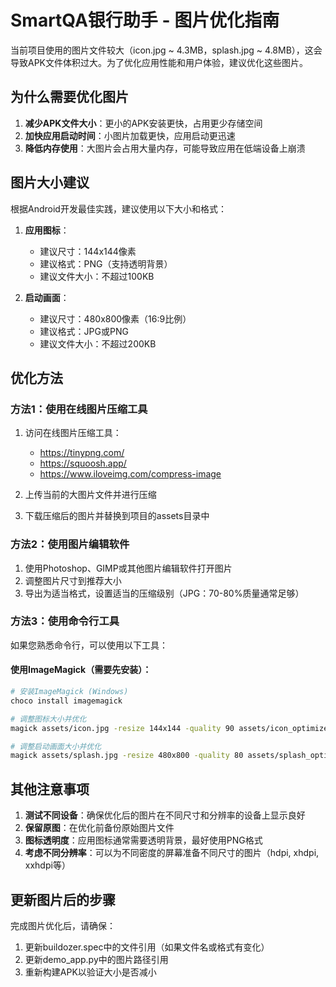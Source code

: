 # SmartQA银行助手 - 图片优化指南

当前项目使用的图片文件较大（icon.jpg ~ 4.3MB，splash.jpg ~ 4.8MB），这会导致APK文件体积过大。为了优化应用性能和用户体验，建议优化这些图片。

## 为什么需要优化图片

1. **减少APK文件大小**：更小的APK安装更快，占用更少存储空间
2. **加快应用启动时间**：小图片加载更快，应用启动更迅速
3. **降低内存使用**：大图片会占用大量内存，可能导致应用在低端设备上崩溃

## 图片大小建议

根据Android开发最佳实践，建议使用以下大小和格式：

1. **应用图标**：
   - 建议尺寸：144x144像素
   - 建议格式：PNG（支持透明背景）
   - 建议文件大小：不超过100KB

2. **启动画面**：
   - 建议尺寸：480x800像素（16:9比例）
   - 建议格式：JPG或PNG
   - 建议文件大小：不超过200KB

## 优化方法

### 方法1：使用在线图片压缩工具

1. 访问在线图片压缩工具：
   - https://tinypng.com/
   - https://squoosh.app/
   - https://www.iloveimg.com/compress-image

2. 上传当前的大图片文件并进行压缩
3. 下载压缩后的图片并替换到项目的assets目录中

### 方法2：使用图片编辑软件

1. 使用Photoshop、GIMP或其他图片编辑软件打开图片
2. 调整图片尺寸到推荐大小
3. 导出为适当格式，设置适当的压缩级别（JPG：70-80%质量通常足够）

### 方法3：使用命令行工具

如果您熟悉命令行，可以使用以下工具：

#### 使用ImageMagick（需要先安装）：

```bash
# 安装ImageMagick (Windows)
choco install imagemagick

# 调整图标大小并优化
magick assets/icon.jpg -resize 144x144 -quality 90 assets/icon_optimized.png

# 调整启动画面大小并优化
magick assets/splash.jpg -resize 480x800 -quality 80 assets/splash_optimized.jpg
```

## 其他注意事项

1. **测试不同设备**：确保优化后的图片在不同尺寸和分辨率的设备上显示良好
2. **保留原图**：在优化前备份原始图片文件
3. **图标透明度**：应用图标通常需要透明背景，最好使用PNG格式
4. **考虑不同分辨率**：可以为不同密度的屏幕准备不同尺寸的图片（hdpi, xhdpi, xxhdpi等）

## 更新图片后的步骤

完成图片优化后，请确保：

1. 更新buildozer.spec中的文件引用（如果文件名或格式有变化）
2. 更新demo_app.py中的图片路径引用
3. 重新构建APK以验证大小是否减小 